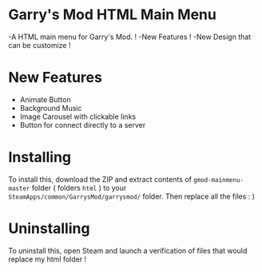 Garry's Mod HTML Main Menu
=============

-A HTML main menu for Garry's Mod. !
-New Features !
-New Design that can be customize !

New Features
=============

* Animate Button
* Background Music
* Image Carousel with clickable links 
* Button for connect directly to a server

Installing
=============

To install this, download the ZIP and extract contents of ```gmod-mainmenu-master``` folder ( folders ```html``` ) to your ```SteamApps/common/GarrysMod/garrysmod/``` folder. 
Then replace all the files : ) 

Uninstalling
=============

To uninstall this, open Steam and launch a verification of files that would replace my html folder !
